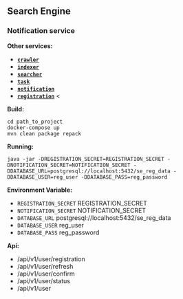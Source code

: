 ## Search Engine

### Notification service

**Other services:**

- [**`crawler`**](https://github.com/Wildcall/search_engine/tree/master/crawler) 
- [**`indexer`**](https://github.com/Wildcall/search_engine/tree/master/indexer)
- [**`searcher`**](https://github.com/Wildcall/search_engine/tree/master/searcher)
- [**`task`**](https://github.com/Wildcall/search_engine/tree/master/task_manager)
- [**`notification`**](https://github.com/Wildcall/search_engine/tree/master/notification)
- [**`registration`**](https://github.com/Wildcall/search_engine/tree/master/registration) <

**Build:**

```
cd path_to_project
docker-compose up
mvn clean package repack
```

**Running:**
```
java -jar -DREGISTRATION_SECRET=REGISTRATION_SECRET -DNOTIFICATION_SECRET=NOTIFICATION_SECRET -DDATABASE_URL=postgresql://localhost:5432/se_reg_data -DDATABASE_USER=reg_user -DDATABASE_PASS=reg_password
```

**Environment Variable:**

- `REGISTRATION_SECRET` REGISTRATION_SECRET
- `NOTIFICATION_SECRET` NOTIFICATION_SECRET
- `DATABASE_URL` postgresql://localhost:5432/se_reg_data
- `DATABASE_USER` reg_user
- `DATABASE_PASS` reg_password

**Api:**

- /api/v1/user/registration
- /api/v1/user/refresh
- /api/v1/user/confirm
- /api/v1/user/status
- /api/v1/user
